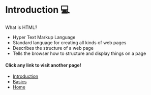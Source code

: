 # Introduction :computer:
What is HTML?

+ Hyper Text Markup Language
+ Standard language for creating all kinds of web pages
+ Describes the structure of a web page
+ Tells the browser how to structure and display things on a page















#### Click any link to visit another page!

+ [Introduction](introduction.md)
+ [Basics](basics.md)
+ [Home](README.md)

